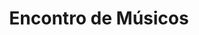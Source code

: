 ---
ID: 4949
title: Encontro de Músicos
image-xl: ""
image-l: ""
image-sq-l: ""
image-sq-m: ""
post_excerpt: ""
layout: event
permalink: eventos/encontro-de-musicos
published: true
event:
  event_id: "105"
  event_slug: encontro-de-musicos
  event_owner: "2"
  event_status: "1"
  event_name: Encontro de Músicos
  event_start_time: 00:00:00
  event_end_time: 00:00:00
  event_start_date: 2018-05-26
  event_end_date: 2018-05-27
  post_content: null
  event_rsvp: "0"
  event_spaces: null
  location_id: "0"
  recurrence_id: null
  event_category_id: null
  event_attributes: null
  event_date_created: 2018-01-14 09:49:02
  event_date_modified: null
  recurrence: null
  recurrence_interval: null
  recurrence_freq: null
  recurrence_byday: null
  recurrence_byweekno: null
  blog_id: null
  group_id: "0"
  post_id: "4949"
  event_all_day: "0"
  event_private: "0"
  recurrence_days: null
  event_rsvp_date: null
  event_rsvp_time: null
  event_rsvp_spaces: null
  recurrence_rsvp_days: null
categories: ""
tags: ""
author: ""
slide_template:
  - default
wpcf-gn_post_destaques:
  - destaque_novidade
post_date: 2018-01-01 09:43:14
---